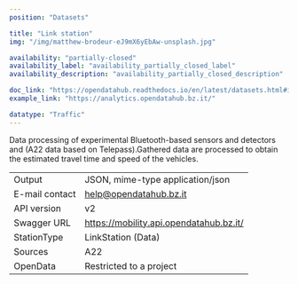 ```yaml
---
position: "Datasets"

title: "Link station"
img: "/img/matthew-brodeur-eJ9mX6yEbAw-unsplash.jpg"

availability: "partially-closed"
availability_label: "availability_partially_closed_label"
availability_description: "availability_partially_closed_description"

doc_link: "https://opendatahub.readthedocs.io/en/latest/datasets.html#it-bz-opendatahub-linkstation"
example_link: "https://analytics.opendatahub.bz.it/"

datatype: "Traffic"
---
```


Data processing of experimental Bluetooth-based sensors and detectors and (A22 data based on Telepass).Gathered data are processed to obtain the estimated travel time and speed of the vehicles.

|                |                                         |
| :------------- | --------------------------------------- |
| Output         | JSON, mime-type application/json        |
| E-mail contact | help@opendatahub.bz.it                  |
| API version    | v2                                      |
| Swagger URL    | https://mobility.api.opendatahub.bz.it/ |
| StationType    | LinkStation (Data)                      |
| Sources        | A22                                     |
| OpenData       | Restricted to a project                 |
